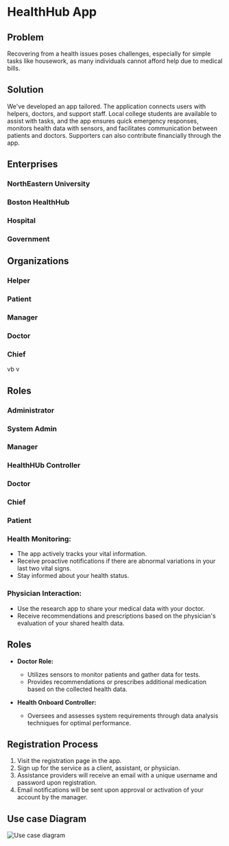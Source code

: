 # HealthHub App

## Problem

Recovering from a health issues poses challenges, especially for simple tasks like housework, as many individuals cannot afford help due to medical bills.

## Solution

We've developed an app tailored. The application connects users with helpers, doctors, and support staff. Local college students are available to assist with tasks, and the app ensures quick emergency responses, monitors health data with sensors, and facilitates communication between patients and doctors. Supporters can also contribute financially through the app.

## Enterprises

### NorthEastern University
### Boston HealthHub
### Hospital
### Government

## Organizations

### Helper
### Patient
### Manager
### Doctor
### Chief
vb v  
## Roles

### Administrator
### System Admin
### Manager
### HealthHUb Controller
### Doctor
### Chief
### Patient

### Health Monitoring:

- The app actively tracks your vital information.
- Receive proactive notifications if there are abnormal variations in your last two vital signs.
- Stay informed about your health status.

### Physician Interaction:

- Use the research app to share your medical data with your doctor.
- Receive recommendations and prescriptions based on the physician's evaluation of your shared health data.

## Roles

- **Doctor Role:**
  - Utilizes sensors to monitor patients and gather data for tests.
  - Provides recommendations or prescribes additional medication based on the collected health data.

- **Health Onboard Controller:**
  - Oversees and assesses system requirements through data analysis techniques for optimal performance.

## Registration Process

1. Visit the registration page in the app.
2. Sign up for the service as a client, assistant, or physician.
3. Assistance providers will receive an email with a unique username and password upon registration.
4. Email notifications will be sent upon approval or activation of your account by the manager.

## Use case Diagram 
![Use case diagram](https://github.com/aed5100/final-project-team-drap-final/assets/144941047/85f85969-2cc3-4c26-a85b-9236c0eaa7bb)




